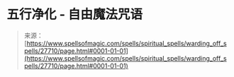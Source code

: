<!--yml

category: 未分类

date: 2024-06-12 19:17:00

-->

# 五行净化 - 自由魔法咒语

> 来源：[https://www.spellsofmagic.com/spells/spiritual_spells/warding_off_spells/27710/page.html#0001-01-01](https://www.spellsofmagic.com/spells/spiritual_spells/warding_off_spells/27710/page.html#0001-01-01)
